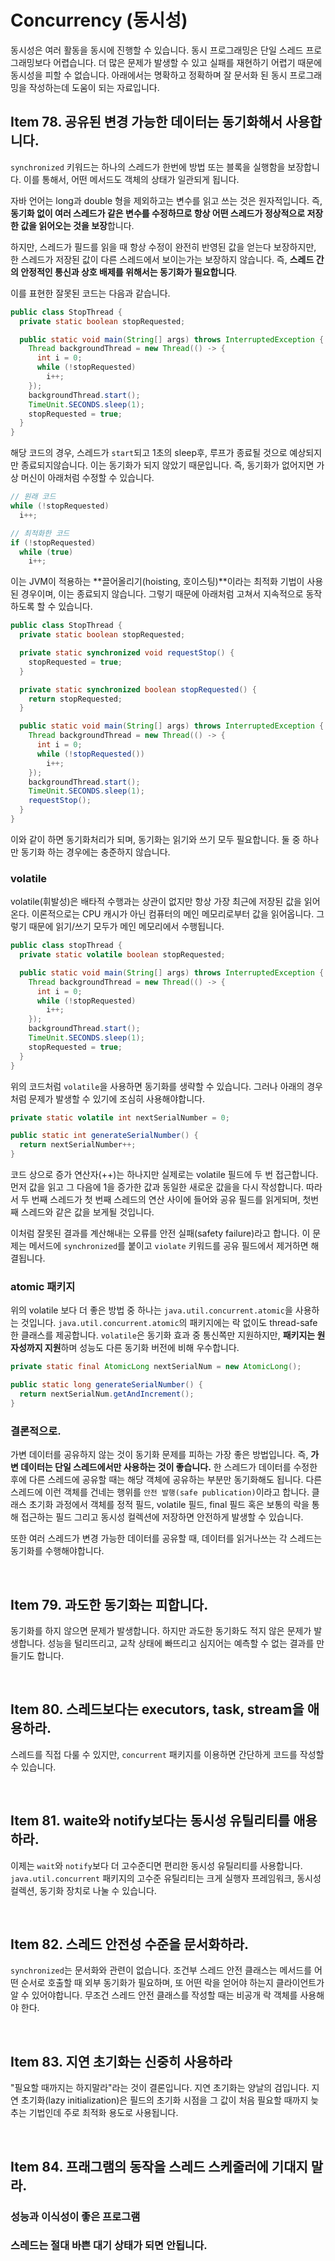 # Concurrency (동시성)

동시성은 여러 활동을 동시에 진행할 수 있습니다. 동시 프로그래밍은 단일 스레드 프로그래밍보다 어렵습니다. 더 많은 문제가 발생할 수 있고 실패를 재현하기 어렵기 때문에 동시성을 피할 수 없습니다. 아래에서는 명확하고 정확하며 잘 문서화 된 동시 프로그래밍을 작성하는데 도움이 되는 자료입니다.

## Item 78. 공유된 변경 가능한 데이터는 동기화해서 사용합니다.

`synchronized` 키워드는 하나의 스레드가 한번에 방법 또는 블록을 실행함을 보장합니다. 이를 통해서, 어떤 메서드도 객체의 상태가 일관되게 됩니다.

자바 언어는 long과 double 형을 제외하고는 변수를 읽고 쓰는 것은 원자적입니다. 즉, **동기화 없이 여러 스레드가 같은 변수를 수정하므로 항상 어떤 스레드가 정상적으로 저장한 값을 읽어오는 것을 보장**합니다.

하지만, 스레드가 필드를 읽을 때 항상 수정이 완전히 반영된 값을 얻는다 보장하지만, 한 스레드가 저장된 값이 다른 스레드에서 보이는가는 보장하지 않습니다. 즉, **스레드 간의 안정적인 통신과 상호 배제를 위해서는 동기화가 필요합니다**.

이를 표현한 잘못된 코드는 다음과 같습니다.

```java
public class StopThread {
  private static boolean stopRequested;

  public static void main(String[] args) throws InterruptedException {
    Thread backgroundThread = new Thread(() -> {
      int i = 0;
      while (!stopRequested)
        i++;
    });
    backgroundThread.start();
    TimeUnit.SECONDS.sleep(1);
    stopRequested = true;
  }
}
```

해당 코드의 경우, 스레드가 `start`되고 1초의 sleep후, 루프가 종료될 것으로 예상되지만 종료되지않습니다. 이는 동기화가 되지 않았기 때문입니다. 즉, 동기화가 없어지면 가상 머신이 아래처럼 수정할 수 있습니다.

```java
// 원래 코드
while (!stopRequested)
  i++;

// 최적화한 코드
if (!stopRequested)
  while (true)
    i++;
```

이는 JVM이 적용하는 **끌어올리기(hoisting, 호이스팅)**이라는 최적화 기법이 사용된 경우이며, 이는 종료되지 않습니다. 그렇기 때문에 아래처럼 고쳐서 지속적으로 동작하도록 할 수 있습니다.

```java
public class StopThread {
  private static boolean stopRequested;

  private static synchronized void requestStop() {
    stopRequested = true;
  }

  private static synchronized boolean stopRequested() {
    return stopRequested;
  }

  public static void main(String[] args) throws InterruptedException {
    Thread backgroundThread = new Thread(() -> {
      int i = 0;
      while (!stopRequested())
        i++;
    });
    backgroundThread.start();
    TimeUnit.SECONDS.sleep(1);
    requestStop();
  }
}
```

이와 같이 하면 동기화처리가 되며, 동기화는 읽기와 쓰기 모두 필요합니다. 둘 중 하나만 동기화 하는 경우에는 충준하지 않습니다.

### volatile

volatile(휘발성)은 배타적 수행과는 상관이 없지만 항상 가장 최근에 저장된 값을 읽어온다. 이론적으로는 CPU 캐시가 아닌 컴퓨터의 메인 메모리로부터 값을 읽어옵니다. 그렇기 때문에 읽기/쓰기 모두가 메인 메모리에서 수행됩니다.

```java
public class stopThread {
  private static volatile boolean stopRequested;

  public static void main(String[] args) throws InterruptedException {
    Thread backgroundThread = new Thread(() -> {
      int i = 0;
      while (!stopRequested)
        i++;
    });
    backgroundThread.start();
    TimeUnit.SECONDS.sleep(1);
    stopRequested = true;
  }
}
```

위의 코드처럼 `volatile`을 사용하면 동기화를 생략할 수 있습니다. 그러나 아래의 경우 처럼 문제가 발생할 수 있기에 조심히 사용해야합니다.

```java
private static volatile int nextSerialNumber = 0;

public static int generateSerialNumber() {
  return nextSerialNumber++;
}
```

코드 상으로 증가 연산자(++)는 하나지만 실제로는 volatile 필드에 두 번 접근합니다. 먼저 값을 읽고 그 다음에 1을 증가한 값과 동일한 새로운 값을을 다시 작성합니다. 따라서 두 번째 스레드가 첫 번째 스레드의 연산 사이에 들어와 공유 필드를 읽게되며, 첫번째 스레드와 같은 값을 보게될 것입니다.

이처럼 잘못된 결과를 계산해내는 오류를 안전 실패(safety failure)라고 합니다. 이 문제는 메서드에 `synchronized`를 붙이고 `violate` 키워드를 공유 필드에서 제거하면 해결됩니다.

### atomic 패키지

위의 volatile 보다 더 좋은 방법 중 하나는 `java.util.concurrent.atomic`을 사용하는 것입니다. `java.util.concurrent.atomic`의 패키지에는 락 없이도 thread-safe한 클래스를 제공합니다. `volatile`은 동기화 효과 중 통신쪽만 지원하지만, **패키지는 원자성까지 지원**하며 성능도 다른 동기화 버전에 비해 우수합니다.

```java
private static final AtomicLong nextSerialNum = new AtomicLong();

public static long generateSerialNumber() {
  return nextSerialNum.getAndIncrement();
}
```

### 결론적으로.

가변 데이터를 공유하지 않는 것이 동기화 문제를 피하는 가장 좋은 방법입니다. 즉, **가변 데이터는 단일 스레드에서만 사용하는 것이 좋습니다.** 한 스레드가 데이터를 수정한 후에 다른 스레드에 공유할 때는 해당 객체에 공유하는 부분만 동기화해도 됩니다. 다른 스레드에 이런 객체를 건네는 행위를 `안전 발행(safe publication)`이라고 합니다. 클래스 초기화 과정에서 객체를 정적 필드, volatile 필드, final 필드 혹은 보통의 락을 통해 접근하는 필드 그리고 동시성 컬렉션에 저장하면 안전하게 발생할 수 있습니다.

또한 여러 스레드가 변경 가능한 데이터를 공유할 때, 데이터를 읽거나쓰는 각 스레드는 동기화를 수행해야합니다.

<br/>

## Item 79. 과도한 동기화는 피합니다.

동기화를 하지 않으면 문제가 발생합니다. 하지만 과도한 동기화도 적지 않은 문제가 발생합니다. 성능을 털리뜨리고, 교착 상태에 빠뜨리고 심지어는 예측할 수 없는 결과를 만들기도 합니다.

<br/>

## Item 80. 스레드보다는 executors, task, stream을 애용하라.

스레드를 직접 다룰 수 있지만, `concurrent` 패키지를 이용하면 간단하게 코드를 작성할 수 있습니다.

<br/>

## Item 81. waite와 notify보다는 동시성 유틸리티를 애용하라.

이제는 `wait`와 `notify`보다 더 고수준디면 편리한 동시성 유틸리티를 사용합니다. `java.util.concurrent` 패키지의 고수준 유틸리티는 크게 실행자 프레임워크, 동시성 컬렉션, 동기화 장치로 나눌 수 있습니다.

<br/>

## Item 82. 스레드 안전성 수준을 문서화하라.

`synchronized`는 문서화와 관련이 없습니다. 조건부 스레드 안전 클래스는 메서드를 어떤 순서로 호출할 때 외부 동기화가 필요하며, 또 어떤 락을 얻어야 하는지 클라이언트가 알 수 있어야합니다. 무조건 스레드 안전 클래스를 작성할 때는 비공개 락 객체를 사용해야 한다.

<br/>

## Item 83. 지연 초기화는 신중히 사용하라

"필요할 때까지는 하지말라"라는 것이 결론입니다. 지연 초기화는 양날의 검입니다. 지연 초기화(lazy initialization)은 필드의 초기화 시점을 그 값이 처음 필요할 때까지 늦추는 기법인데 주로 최적화 용도로 사용됩니다.

<br/>

## Item 84. 프래그램의 동작을 스레드 스케줄러에 기대지 말라.

### 성능과 이식성이 좋은 프로그램

### 스레드는 절대 바쁜 대기 상태가 되면 안됩니다.
